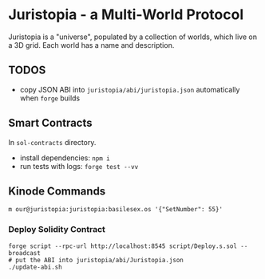 # Juristopia - a Multi-World Protocol

Juristopia is a "universe", populated by a collection of worlds, which live on a 3D grid. Each world has a name and description.

## TODOS
* copy JSON ABI into `juristopia/abi/juristopia.json` automatically when `forge` builds

## Smart Contracts
In `sol-contracts` directory. 
  * install dependencies: `npm i`
  * run tests with logs: `forge test --vv`

## Kinode Commands
```
m our@juristopia:juristopia:basilesex.os '{"SetNumber": 55}'
```

### Deploy Solidity Contract
```
forge script --rpc-url http://localhost:8545 script/Deploy.s.sol --broadcast   
# put the ABI into juristopia/abi/Juristopia.json
./update-abi.sh
```